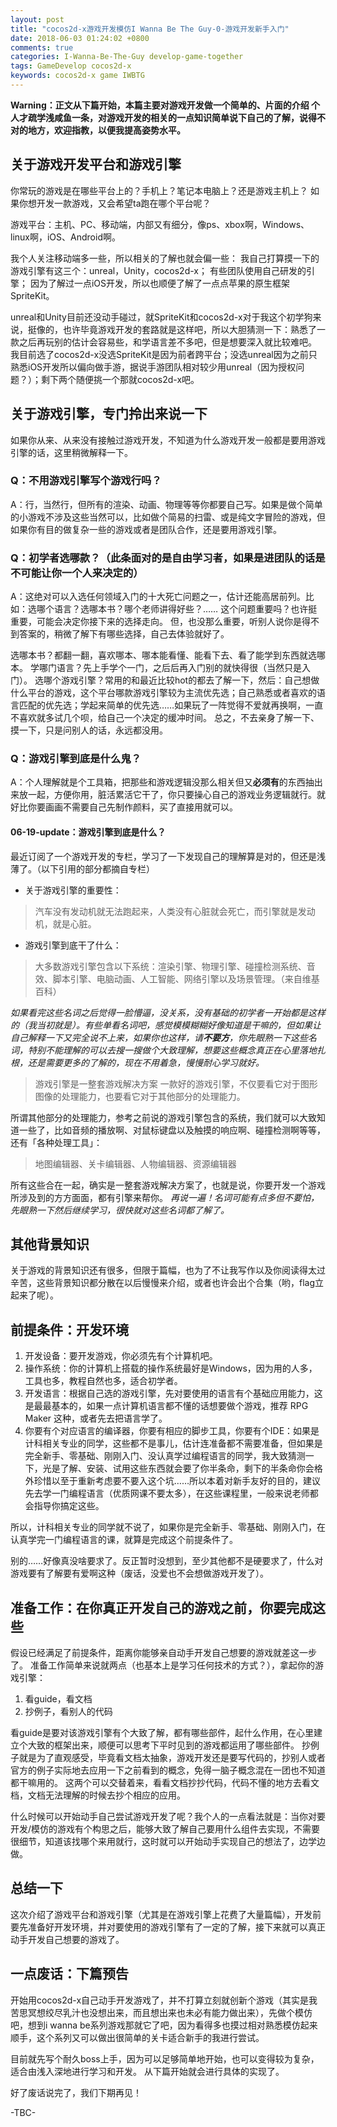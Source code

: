 ```yaml
---
layout: post
title: "cocos2d-x游戏开发模仿I Wanna Be The Guy-0-游戏开发新手入门"
date: 2018-06-03 01:24:02 +0800
comments: true
categories: I-Wanna-Be-The-Guy develop-game-together
tags: GameDevelop cocos2d-x
keywords: cocos2d-x game IWBTG
---
```

**Warning：正文从下篇开始，本篇主要对游戏开发做一个简单的、片面的介绍
个人才疏学浅咸鱼一条，对游戏开发的相关的一点知识简单说下自己的了解，说得不对的地方，欢迎指教，以便我提高姿势水平。**

## 关于游戏开发平台和游戏引擎
你常玩的游戏是在哪些平台上的？手机上？笔记本电脑上？还是游戏主机上？
如果你想开发一款游戏，又会希望ta跑在哪个平台呢？

游戏平台：主机、PC、移动端，内部又有细分，像ps、xbox啊，Windows、linux啊，iOS、Android啊。
<!--more-->
我个人关注移动端多一些，所以相关的了解也就会偏一些：
我自己打算摸一下的游戏引擎有这三个：unreal，Unity，cocos2d-x；
有些团队使用自己研发的引擎；
因为了解过一点iOS开发，所以也顺便了解了一点点苹果的原生框架SpriteKit。

unreal和Unity目前还没动手碰过，就SpriteKit和cocos2d-x对于我这个初学狗来说，挺像的，也许毕竟游戏开发的套路就是这样吧，所以大胆猜测一下：熟悉了一款之后再玩别的估计会容易些，和学语言差不多吧，但是想要深入就比较难吧。
我目前选了cocos2d-x没选SpriteKit是因为前者跨平台；没选unreal因为之前只熟悉iOS开发所以偏向做手游，据说手游团队相对较少用unreal（因为授权问题？）；剩下两个随便挑一个那就cocos2d-x吧。

## 关于游戏引擎，专门拎出来说一下
如果你从来、从来没有接触过游戏开发，不知道为什么游戏开发一般都是要用游戏引擎的话，这里稍微解释一下。

### Q：不用游戏引擎写个游戏行吗？
A：行，当然行，但所有的渲染、动画、物理等等你都要自己写。如果是做个简单的小游戏不涉及这些当然可以，比如做个简易的扫雷、或是纯文字冒险的游戏，但如果你有目的做复杂一些的游戏或者是团队合作，还是要用游戏引擎。

### Q：初学者选哪款？（此条面对的是自由学习者，如果是进团队的话是不可能让你一个人来决定的）
A：这绝对可以入选任何领域入门的十大死亡问题之一，估计还能高居前列。比如：选哪个语言？选哪本书？哪个老师讲得好些？……
这个问题重要吗？也许挺重要，可能会决定你接下来的选择走向。
但，也没那么重要，听别人说你是得不到答案的，稍微了解下有哪些选择，自己去体验就好了。

选哪本书？都翻一翻，喜欢哪本、哪本能看懂、能看下去、看了能学到东西就选哪本。
学哪门语言？先上手学个一门，之后后再入门别的就快得很（当然只是入门）。
选哪个游戏引擎？常用的和最近比较hot的都去了解一下，然后：自己想做什么平台的游戏，这个平台哪款游戏引擎较为主流优先选；自己熟悉或者喜欢的语言匹配的优先选；学起来简单的优先选……如果玩了一阵觉得不爱就再换啊，一直不喜欢就多试几个呗，给自己一个决定的缓冲时间。
总之，不去亲身了解一下、摸一下，只是问别人的话，永远都没用。

### Q：游戏引擎到底是什么鬼？
A：个人理解就是个工具箱，把那些和游戏逻辑没那么相关但又**必须有**的东西抽出来放一起，方便你用，脏活累活它干了，你只要操心自己的游戏业务逻辑就行。就好比你要画画不需要自己先制作颜料，买了直接用就可以。
#### 06-19-update：游戏引擎到底是什么？
最近订阅了一个游戏开发的专栏，学习了一下发现自己的理解算是对的，但还是浅薄了。（以下引用的部分都摘自专栏）
- 关于游戏引擎的重要性：
> 汽车没有发动机就无法跑起来，人类没有心脏就会死亡，而引擎就是发动机，就是心脏。

- 游戏引擎到底干了什么：
> 大多数游戏引擎包含以下系统：渲染引擎、物理引擎、碰撞检测系统、音效、脚本引擎、电脑动画、人工智能、网络引擎以及场景管理。（来自维基百科）

*如果看完这些名词之后觉得一脸懵逼，没关系，没有基础的初学者一开始都是这样的（我当初就是）。有些单看名词吧，感觉模模糊糊好像知道是干嘛的，但如果让自己解释一下又完全说不上来，如果你也这样，请**不要方**，你先眼熟一下这些名词，特别不能理解的可以去搜一搜做个大致理解，想要这些概念真正在心里落地扎根，还是需要更多的了解的，现在不用着急，慢慢耐心学习就好。*

>游戏引擎是一整套游戏解决方案
一款好的游戏引擎，不仅要看它对于图形图像的处理能力，也要看它对于其他部分的处理能力。

所谓其他部分的处理能力，参考之前说的游戏引擎包含的系统，我们就可以大致知道一些了，比如音频的播放啊、对鼠标键盘以及触摸的响应啊、碰撞检测啊等等，还有「各种处理工具」：
> 地图编辑器、关卡编辑器、人物编辑器、资源编辑器

所有这些合在一起，确实是一整套游戏解决方案了，也就是说，你要开发一个游戏所涉及到的方方面面，都有引擎来帮你。
*再说一遍！名词可能有点多但不要怕，先眼熟一下然后继续学习，很快就对这些名词都了解了。*

## 其他背景知识
关于游戏的背景知识还有很多，但限于篇幅，也为了不让我写作以及你阅读得太过辛苦，这些背景知识都分散在以后慢慢来介绍，或者也许会出个合集（哟，flag立起来了呢）。

## 前提条件：开发环境
1. 开发设备：要开发游戏，你必须先有个计算机吧。
2. 操作系统：你的计算机上搭载的操作系统最好是Windows，因为用的人多，工具也多，教程自然也多，适合初学者。
3. 开发语言：根据自己选的游戏引擎，先对要使用的语言有个基础应用能力，这是最最基本的，如果一点计算机语言都不懂的话想要做个游戏，推荐 RPG Maker 这种，或者先去把语言学了。
4. 你要有个对应语言的编译器，你要有相应的脚步工具，你要有个IDE：如果是计科相关专业的同学，这些都不是事儿，估计连准备都不需要准备，但如果是完全新手、零基础、刚刚入门、没认真学过编程语言的同学，我大致猜测一下，光是了解、安装、试用这些东西就会要了你半条命，剩下的半条命你会格外珍惜以至于重新考虑要不要入这个坑……所以本着对新手友好的目的，建议先去学一门编程语言（优质网课不要太多），在这些课程里，一般来说老师都会指导你搞定这些。

所以，计科相关专业的同学就不说了，如果你是完全新手、零基础、刚刚入门，在认真学完一门编程语言的课，就算是完成这个前提条件了。

别的……好像真没啥要求了。反正暂时没想到，至少其他都不是硬要求了，什么对游戏要有了解要有爱啊这种（废话，没爱也不会想做游戏开发了）。

## 准备工作：在你真正开发自己的游戏之前，你要完成这些
假设已经满足了前提条件，距离你能够亲自动手开发自己想要的游戏就差这一步了。
准备工作简单来说就两点（也基本上是学习任何技术的方式？），拿起你的游戏引擎：
1. 看guide，看文档
2. 抄例子，看别人的代码

看guide是要对该游戏引擎有个大致了解，都有哪些部件，起什么作用，在心里建立个大致的框架出来，顺便可以思考下平时见到的游戏都运用了哪些部件。
抄例子就是为了直观感受，毕竟看文档太抽象，游戏开发还是要写代码的，抄别人或者官方的例子实际地去应用一下之前看到的概念，免得一脑子概念混在一团也不知道都干嘛用的。
这两个可以交替着来，看看文档抄抄代码，代码不懂的地方去看文档，文档无法理解的时候去抄个相应的应用。

什么时候可以开始动手自己尝试游戏开发了呢？我个人的一点看法就是：当你对要开发/模仿的游戏有个构思之后，能够大致了解自己要用什么组件去实现，不需要很细节，知道该找哪个来用就行，这时就可以开始动手实现自己的想法了，边学边做。

## 总结一下
这次介绍了游戏平台和游戏引擎（尤其是在游戏引擎上花费了大量篇幅），开发前要先准备好开发环境，并对要使用的游戏引擎有了一定的了解，接下来就可以真正动手开发自己想要的游戏了。

## 一点废话：下篇预告
开始用cocos2d-x自己动手开发游戏了，并不打算立刻就创新个游戏（其实是我苦思冥想绞尽乳汁也没想出来，而且想出来也未必有能力做出来），先做个模仿吧，想到i wanna be系列游戏那就它了吧，因为看得多也摸过相对熟悉模仿起来顺手，这个系列又可以做出很简单的关卡适合新手的我进行尝试。

目前就先写个耐久boss上手，因为可以足够简单地开始，也可以变得较为复杂，适合由浅入深地进行学习和开发。
从下篇开始就会进行具体的实现了。

好了废话说完了，我们下期再见！

-TBC-

